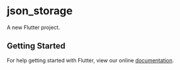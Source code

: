 # json_storage

A new Flutter project.

## Getting Started

For help getting started with Flutter, view our online
[documentation](https://flutter.io/).
